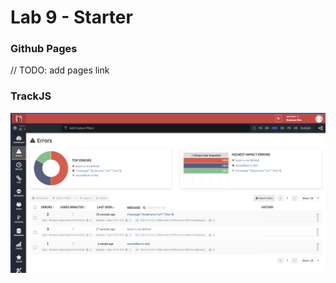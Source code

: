 # Lab 9 - Starter
### Github Pages
// TODO: add pages link
### TrackJS
![Track JS reporting side](TrackJS-reporting-side.png)